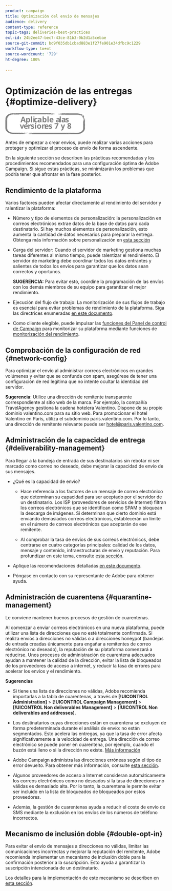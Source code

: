 ```yaml
---
product: campaign
title: Optimización del envío de mensajes
audience: delivery
content-type: reference
topic-tags: deliveries-best-practices
exl-id: 24b2ee47-bec7-43ce-81b3-0b2d1a5cebae
source-git-commit: bd9f035db1cbad883e1f27fe901e34dfbc9c1229
workflow-type: tm+mt
source-wordcount: '729'
ht-degree: 100%

---
```


# Optimización de las entregas {#optimize-delivery}

![](../../assets/common.svg)

Antes de empezar a crear envíos, puede realizar varias acciones para proteger y optimizar el proceso de envío de forma ascendente.

En la siguiente sección se describen las prácticas recomendadas y los procedimientos recomendados para una configuración óptima de Adobe Campaign. Si sigue estas prácticas, se minimizarán los problemas que podría tener que afrontar en la fase posterior.

## Rendimiento de la plataforma

Varios factores pueden afectar directamente al rendimiento del servidor y ralentizar la plataforma:

* Número y tipo de elementos de personalización: la personalización en correos electrónicos extrae datos de la base de datos para cada destinatario. Si hay muchos elementos de personalización, esto aumenta la cantidad de datos necesarios para preparar la entrega.  Obtenga más información sobre personalización en [esta sección](about-personalization.md)

* Carga del servidor: Cuando el servidor de marketing gestiona muchas tareas diferentes al mismo tiempo, puede ralentizar el rendimiento. El servidor de marketing debe coordinar todos los datos entrantes y salientes de todos los envíos para garantizar que los datos sean correctos y oportunos.

   **SUGERENCIA:** Para evitar esto, coordine la programación de las envíos con los demás miembros de su equipo para garantizar el mejor rendimiento.

* Ejecución del flujo de trabajo: La monitorización de sus flujos de trabajo es esencial para evitar problemas de rendimiento de la plataforma. Siga las directrices enumeradas [en este documento](../../workflow/using/workflow-best-practices.md#execution-and-performance).

* Como cliente elegible, puede impulsar las [funciones del Panel de control de Campaign](https://experienceleague.adobe.com/docs/control-panel/using/discover-control-panel/key-features.html?lang=es) para monitorizar su plataforma mediante funciones de [monitorización del rendimiento](https://experienceleague.adobe.com/docs/control-panel/using/performance-monitoring/about-performance-monitoring.html?lang=es).

## Comprobación de la configuración de red {#network-config}

Para optimizar el envío al administrar correos electrónicos en grandes volúmenes y evitar que se confunda con spam, asegúrese de tener una configuración de red legítima que no intente ocultar la identidad del servidor.

**Sugerencia**: Utilice una dirección de remitente transparente correspondiente al sitio web de la marca. Por ejemplo, la compañía TravelAgency gestiona la cadena hotelera Valentino. Dispone de su propio dominio valentino.com para su sitio web. Para promocionar el hotel Valentino en París, utiliza el subdominio paris.valentino.com. Por lo tanto, una dirección de remitente relevante puede ser hotel@paris.valentino.com.

## Administración de la capacidad de entrega {#deliverability-management}

Para llegar a la bandeja de entrada de sus destinatarios sin rebotar ni ser marcado como correo no deseado, debe mejorar la capacidad de envío de sus mensajes.

* ¿Qué es la capacidad de envío?

   * Hace referencia a los factores de un mensaje de correo electrónico que determinan su capacidad para ser aceptado por el servidor de un destinatario. Los ISP (proveedores de servicios de Internet) filtran los correos electrónicos que se identifican como SPAM o bloquean la descarga de imágenes. Si determinan que cierto dominio está enviando demasiados correos electrónicos, establecerán un límite en el número de correos electrónicos que aceptarán de ese remitente.

   * Al comprobar la tasa de envíos de sus correos electrónicos, debe centrarse en cuatro categorías principales: calidad de los datos, mensaje y contenido, infraestructuras de envío y reputación. Para profundizar en este tema, consulte [esta sección](about-deliverability.md).

* Aplique las recomendaciones detalladas [en este documento](about-deliverability.md).

* Póngase en contacto con su representante de Adobe para obtener ayuda.

## Administración de cuarentena {#quarantine-management}

Le conviene mantener buenos procesos de gestión de cuarentenas.

Al comenzar a enviar correos electrónicos en una nueva plataforma, puede utilizar una lista de direcciones que no esté totalmente confirmada. Si realiza envíos a direcciones no válidas o a direcciones honeypot (bandejas de entrada creadas únicamente para engañar a remitentes de correo electrónico no deseado), la reputación de su plataforma comenzará a reducirse. Unos procesos de administración de cuarentena adecuados ayudan a mantener la calidad de la dirección, evitar la lista de bloqueados de los proveedores de acceso a internet, y reducir la tasa de errores para acelerar los envíos y el rendimiento.

**Sugerencias**

* Si tiene una lista de direcciones no válidas, Adobe recomienda importarlas a la tabla de cuarentenas, a través de **[!UICONTROL Administration]** > **[!UICONTROL Campaign Management]** > **[!UICONTROL Non deliverables Management]** > **[!UICONTROL Non deliverables and addresses]**.

* Los destinatarios cuyas direcciones están en cuarentena se excluyen de forma predeterminada durante el análisis de envío: no están segmentados. Esto acelera las entregas, ya que la tasa de error afecta significativamente a la velocidad de entrega. Una dirección de correo electrónico se puede poner en cuarentena, por ejemplo, cuando el buzón está lleno o si la dirección no existe. [Más información](#identifying-quarantined-addresses-for-a-delivery)

* Adobe Campaign administra las direcciones erróneas según el tipo de error devuelto. Para obtener más información, consulte [esta sección](understanding-quarantine-management.md).


* Algunos proveedores de acceso a Internet consideran automáticamente los correos electrónicos como no deseados si la tasa de direcciones no válidas es demasiado alta. Por lo tanto, la cuarentena le permite evitar ser incluido en la lista de bloqueados de bloqueados por estos proveedores.

* Además, la gestión de cuarentenas ayuda a reducir el coste de envío de SMS mediante la exclusión en los envíos de los números de teléfono incorrectos.

## Mecanismo de inclusión doble {#double-opt-in}

Para evitar el envío de mensajes a direcciones no válidas, limitar las comunicaciones incorrectas y mejorar la reputación del remitente, Adobe recomienda implementar un mecanismo de inclusión doble para la confirmación posterior a la suscripción. Esto ayuda a garantizar la suscripción intencionada de un destinatario.

Los detalles para la implementación de este mecanismo se describen en [esta sección](../../web/using/use-cases--web-forms.md).
